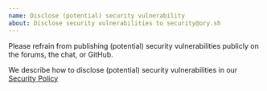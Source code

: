 ```yaml
---
name: Disclose (potential) security vulnerability
about: Disclose security vulnerabilities to security@ory.sh
---
```


Please refrain from publishing (potential) security vulnerabilities publicly on
the forums, the chat, or GitHub.

We describe how to disclose (potential) security vulnerabilities in our
[Security Policy](SECURITY.md)
